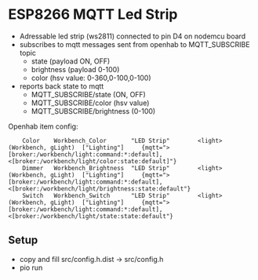 # ESP8266 MQTT Led Strip

- Adressable led strip (ws2811) connected to pin D4 on nodemcu board
- subscribes to mqtt messages sent from openhab to MQTT_SUBSCRIBE topic
  - state (payload ON, OFF)
  - brightness (payload 0-100)
  - color (hsv value: 0-360,0-100,0-100)
- reports back state to mqtt
  - MQTT_SUBSCRIBE/state (ON, OFF)
  - MQTT_SUBSCRIBE/color (hsv value)
  - MQTT_SUBSCRIBE/brightness (0-100)

Openhab item config:

        Color    Workbench_Color       "LED Strip"        <light>         (Workbench, gLight)  ["Lighting"]     {mqtt=">[broker:/workbench/light:command:*:default],<[broker:/workbench/light/color:state:default]"}
        Dimmer   Workbench_Brightness  "LED Strip"        <light>         (Workbench, gLight)  ["Lighting"]     {mqtt=">[broker:/workbench/light:command:*:default],<[broker:/workbench/light/brightness:state:default"}
        Switch   Workbench_Switch      "LED Strip"        <light>         (Workbench, gLight)  ["Lighting"]     {mqtt=">[broker:/workbench/light:command:*:default],<[broker:/workbench/light/state:state:default"}

## Setup

- copy and fill src/config.h.dist -> src/config.h
- pio run